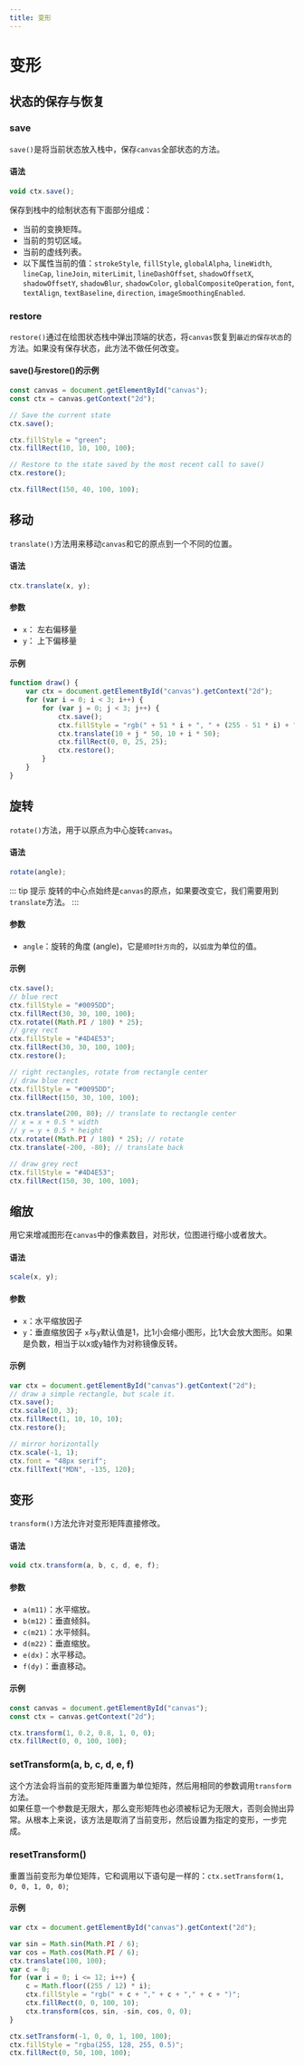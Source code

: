 ```yaml
---
title: 变形
---
```


# 变形

## 状态的保存与恢复

### save
`save()`是将当前状态放入栈中，保存`canvas`全部状态的方法。

#### 语法
```javascript
void ctx.save();
```

保存到栈中的绘制状态有下面部分组成：
- 当前的变换矩阵。
- 当前的剪切区域。
- 当前的虚线列表。
- 以下属性当前的值：`strokeStyle`, `fillStyle`, `globalAlpha`, `lineWidth`, `lineCap`, `lineJoin`, `miterLimit`, `lineDashOffset`, `shadowOffsetX`, `shadowOffsetY`, `shadowBlur`, `shadowColor`, `globalCompositeOperation`, `font`, `textAlign`, `textBaseline`, `direction`, `imageSmoothingEnabled`.


### restore
`restore()`通过在绘图状态栈中弹出顶端的状态，将`canvas`恢复到`最近的保存状态`的方法。如果没有保存状态，此方法不做任何改变。

#### save()与restore()的示例
```javascript
const canvas = document.getElementById("canvas");
const ctx = canvas.getContext("2d");

// Save the current state
ctx.save();

ctx.fillStyle = "green";
ctx.fillRect(10, 10, 100, 100);

// Restore to the state saved by the most recent call to save()
ctx.restore();

ctx.fillRect(150, 40, 100, 100);
```

## 移动
`translate()`方法用来移动`canvas`和它的原点到一个不同的位置。

#### 语法
```javascript
ctx.translate(x, y);
```

#### 参数
- `x`： 左右偏移量
- `y`： 上下偏移量

#### 示例
```javascript
function draw() {
    var ctx = document.getElementById("canvas").getContext("2d");
    for (var i = 0; i < 3; i++) {
        for (var j = 0; j < 3; j++) {
            ctx.save();
            ctx.fillStyle = "rgb(" + 51 * i + ", " + (255 - 51 * i) + ", 255)";
            ctx.translate(10 + j * 50, 10 + i * 50);
            ctx.fillRect(0, 0, 25, 25);
            ctx.restore();
        }
    }
}
```

## 旋转
`rotate()`方法，用于以原点为中心旋转`canvas`。

#### 语法
```javascript
rotate(angle);
```
::: tip 提示
旋转的中心点始终是`canvas`的原点，如果要改变它，我们需要用到`translate`方法。
:::


#### 参数
- `angle`：旋转的角度 (angle)，它是`顺时针方向`的，以`弧度`为单位的值。

#### 示例
```javascript
ctx.save();
// blue rect
ctx.fillStyle = "#0095DD";
ctx.fillRect(30, 30, 100, 100);
ctx.rotate((Math.PI / 180) * 25);
// grey rect
ctx.fillStyle = "#4D4E53";
ctx.fillRect(30, 30, 100, 100);
ctx.restore();

// right rectangles, rotate from rectangle center
// draw blue rect
ctx.fillStyle = "#0095DD";
ctx.fillRect(150, 30, 100, 100);

ctx.translate(200, 80); // translate to rectangle center
// x = x + 0.5 * width
// y = y + 0.5 * height
ctx.rotate((Math.PI / 180) * 25); // rotate
ctx.translate(-200, -80); // translate back

// draw grey rect
ctx.fillStyle = "#4D4E53";
ctx.fillRect(150, 30, 100, 100);
```

## 缩放
用它来增减图形在`canvas`中的像素数目，对形状，位图进行缩小或者放大。

#### 语法
```javascript
scale(x, y);
```

#### 参数
- `x`：水平缩放因子
- `y`：垂直缩放因子
`x`与`y`默认值是1，比1小会缩小图形，比1大会放大图形。如果是负数，相当于以x或y轴作为对称镜像反转。

#### 示例
```javascript
var ctx = document.getElementById("canvas").getContext("2d");
// draw a simple rectangle, but scale it.
ctx.save();
ctx.scale(10, 3);
ctx.fillRect(1, 10, 10, 10);
ctx.restore();

// mirror horizontally
ctx.scale(-1, 1);
ctx.font = "48px serif";
ctx.fillText("MDN", -135, 120);
```

## 变形
`transform()`方法允许对变形矩阵直接修改。

#### 语法
```javascript
void ctx.transform(a, b, c, d, e, f);
```

#### 参数
- `a(m11)`：水平缩放。
- `b(m12)`：垂直倾斜。
- `c(m21)`：水平倾斜。
- `d(m22)`：垂直缩放。
- `e(dx)`：水平移动。
- `f(dy)`：垂直移动。

#### 示例
```javascript
const canvas = document.getElementById("canvas");
const ctx = canvas.getContext("2d");

ctx.transform(1, 0.2, 0.8, 1, 0, 0);
ctx.fillRect(0, 0, 100, 100);
```

### setTransform(a, b, c, d, e, f)
这个方法会将当前的变形矩阵重置为单位矩阵，然后用相同的参数调用`transform`方法。  
如果任意一个参数是无限大，那么变形矩阵也必须被标记为无限大，否则会抛出异常。从根本上来说，该方法是取消了当前变形，然后设置为指定的变形，一步完成。

### resetTransform()
重置当前变形为单位矩阵，它和调用以下语句是一样的：`ctx.setTransform(1, 0, 0, 1, 0, 0)`;

#### 示例
```js
var ctx = document.getElementById("canvas").getContext("2d");

var sin = Math.sin(Math.PI / 6);
var cos = Math.cos(Math.PI / 6);
ctx.translate(100, 100);
var c = 0;
for (var i = 0; i <= 12; i++) {
    c = Math.floor((255 / 12) * i);
    ctx.fillStyle = "rgb(" + c + "," + c + "," + c + ")";
    ctx.fillRect(0, 0, 100, 10);
    ctx.transform(cos, sin, -sin, cos, 0, 0);
}

ctx.setTransform(-1, 0, 0, 1, 100, 100);
ctx.fillStyle = "rgba(255, 128, 255, 0.5)";
ctx.fillRect(0, 50, 100, 100);
```
